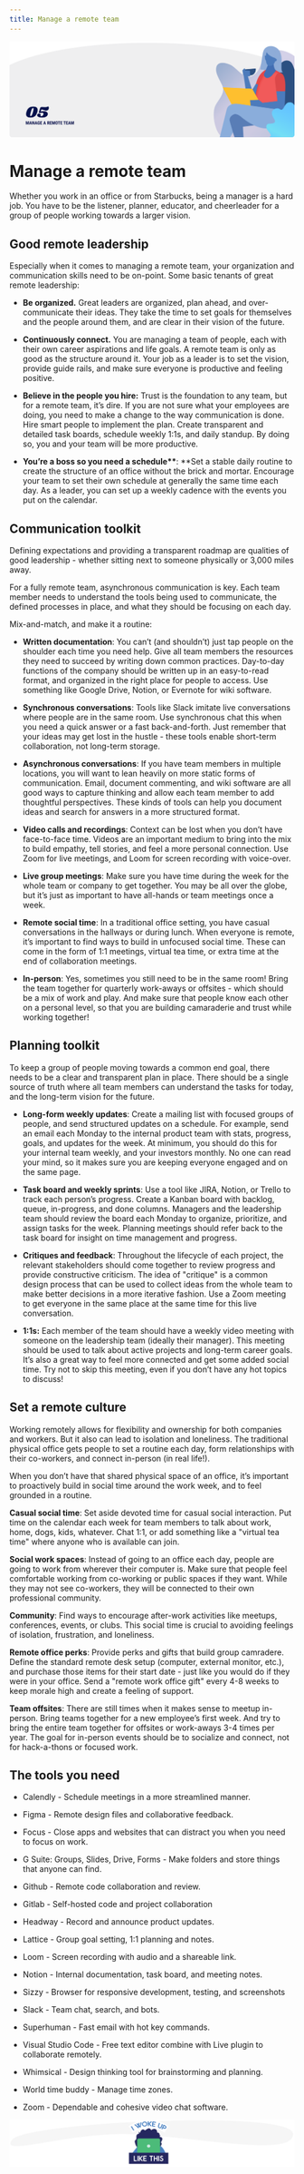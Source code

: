```yaml
---
title: Manage a remote team
---
```


![Manage a remote team](./assets/header-illustrations/5.png)

# Manage a remote team

Whether you work in an office or from Starbucks, being a manager is a hard job. You have to be the listener, planner, educator, and cheerleader for a group of people working towards a larger vision.

## Good remote leadership

Especially when it comes to managing a remote team, your organization and communication skills need to be on-point. Some basic tenants of great remote leadership:

- **Be organized.** Great leaders are organized, plan ahead, and over-communicate their ideas. They take the time to set goals for themselves and the people around them, and are clear in their vision of the future.

- **Continuously connect.** You are managing a team of people, each with their own career aspirations and life goals. A remote team is only as good as the structure around it. Your job as a leader is to set the vision, provide guide rails, and make sure everyone is productive and feeling positive.

- **Believe in the people you hire:** Trust is the foundation to any team, but for a remote team, it’s dire. If you are not sure what your employees are doing, you need to make a change to the way communication is done. Hire smart people to implement the plan. Create transparent and detailed task boards, schedule weekly 1:1s, and daily standup. By doing so, you and your team will be more productive.

- **You’re a boss so you need a schedule\*\***: \*\*Set a stable daily routine to create the structure of an office without the brick and mortar. Encourage your team to set their own schedule at generally the same time each day. As a leader, you can set up a weekly cadence with the events you put on the calendar.

## Communication toolkit

Defining expectations and providing a transparent roadmap are qualities of good leadership - whether sitting next to someone physically or 3,000 miles away.

For a fully remote team, asynchronous communication is key. Each team member needs to understand the tools being used to communicate, the defined processes in place, and what they should be focusing on each day.

Mix-and-match, and make it a routine:

- **Written documentation**: You can’t (and shouldn’t) just tap people on the shoulder each time you need help. Give all team members the resources they need to succeed by writing down common practices. Day-to-day functions of the company should be written up in an easy-to-read format, and organized in the right place for people to access. Use something like Google Drive, Notion, or Evernote for wiki software.

- **Synchronous conversations**: Tools like Slack imitate live conversations where people are in the same room. Use synchronous chat this when you need a quick answer or a fast back-and-forth. Just remember that your ideas may get lost in the hustle - these tools enable short-term collaboration, not long-term storage.

- **Asynchronous conversations**: If you have team members in multiple locations, you will want to lean heavily on more static forms of communication. Email, document commenting, and wiki software are all good ways to capture thinking and allow each team member to add thoughtful perspectives. These kinds of tools can help you document ideas and search for answers in a more structured format.

- **Video calls and recordings**: Context can be lost when you don’t have face-to-face time. Videos are an important medium to bring into the mix to build empathy, tell stories, and feel a more personal connection. Use Zoom for live meetings, and Loom for screen recording with voice-over.

- **Live group meetings**: Make sure you have time during the week for the whole team or company to get together. You may be all over the globe, but it’s just as important to have all-hands or team meetings once a week.

- **Remote social time**: In a traditional office setting, you have casual conversations in the hallways or during lunch. When everyone is remote, it’s important to find ways to build in unfocused social time. These can come in the form of 1:1 meetings, virtual tea time, or extra time at the end of collaboration meetings.

- **In-person**: Yes, sometimes you still need to be in the same room! Bring the team together for quarterly work-aways or offsites - which should be a mix of work and play. And make sure that people know each other on a personal level, so that you are building camaraderie and trust while working together!

## Planning toolkit

To keep a group of people moving towards a common end goal, there needs to be a clear and transparent plan in place. There should be a single source of truth where all team members can understand the tasks for today, and the long-term vision for the future.

- **Long-form weekly updates**: Create a mailing list with focused groups of people, and send structured updates on a schedule. For example, send an email each Monday to the internal product team with stats, progress, goals, and updates for the week. At minimum, you should do this for your internal team weekly, and your investors monthly. No one can read your mind, so it makes sure you are keeping everyone engaged and on the same page.

- **Task board and weekly sprints**: Use a tool like JIRA, Notion, or Trello to track each person’s progress. Create a Kanban board with backlog, queue, in-progress, and done columns. Managers and the leadership team should review the board each Monday to organize, prioritize, and assign tasks for the week. Planning meetings should refer back to the task board for insight on time management and progress.

- **Critiques and feedback**: Throughout the lifecycle of each project, the relevant stakeholders should come together to review progress and provide constructive criticism. The idea of "critique" is a common design process that can be used to collect ideas from the whole team to make better decisions in a more iterative fashion. Use a Zoom meeting to get everyone in the same place at the same time for this live conversation.

- **1:1s:** Each member of the team should have a weekly video meeting with someone on the leadership team (ideally their manager). This meeting should be used to talk about active projects and long-term career goals. It’s also a great way to feel more connected and get some added social time. Try not to skip this meeting, even if you don’t have any hot topics to discuss!

## Set a remote culture

Working remotely allows for flexibility and ownership for both companies and workers. But it also can lead to isolation and loneliness. The traditional physical office gets people to set a routine each day, form relationships with their co-workers, and connect in-person (in real life!).

When you don’t have that shared physical space of an office, it’s important to proactively build in social time around the work week, and to feel grounded in a routine.

**Casual social time**: Set aside devoted time for casual social interaction. Put time on the calendar each week for team members to talk about work, home, dogs, kids, whatever. Chat 1:1, or add something like a "virtual tea time" where anyone who is available can join.

**Social work spaces**: Instead of going to an office each day, people are going to work from wherever their computer is. Make sure that people feel comfortable working from co-working or public spaces if they want. While they may not see co-workers, they will be connected to their own professional community.

**Community**: Find ways to encourage after-work activities like meetups, conferences, events, or clubs. This social time is crucial to avoiding feelings of isolation, frustration, and loneliness.

**Remote office perks**: Provide perks and gifts that build group camradere. Define the standard remote desk setup (computer, external monitor, etc.), and purchase those items for their start date - just like you would do if they were in your office. Send a "remote work office gift" every 4-8 weeks to keep morale high and create a feeling of support.

**Team offsites**: There are still times when it makes sense to meetup in-person. Bring teams together for a new employee’s first week. And try to bring the entire team together for offsites or work-aways 3-4 times per year. The goal for in-person events should be to socialize and connect, not for hack-a-thons or focused work.

## The tools you need

- Calendly - Schedule meetings in a more streamlined manner.

- Figma - Remote design files and collaborative feedback.

- Focus - Close apps and websites that can distract you when you need to focus on work.

- G Suite: Groups, Slides, Drive, Forms - Make folders and store things that anyone can find.

- Github - Remote code collaboration and review.

- Gitlab - Self-hosted code and project collaboration

- Headway - Record and announce product updates.

- Lattice - Group goal setting, 1:1 planning and notes.

- Loom - Screen recording with audio and a shareable link.

- Notion - Internal documentation, task board, and meeting notes.

- Sizzy - Browser for responsive development, testing, and screenshots

- Slack - Team chat, search, and bots.

- Superhuman - Fast email with hot key commands.

- Visual Studio Code - Free text editor combine with Live plugin to collaborate remotely.

- Whimsical - Design thinking tool for brainstorming and planning.

- World time buddy - Manage time zones.

- Zoom - Dependable and cohesive video chat software.

![Divider illustration - "I woke up like this"](./assets/divider-illustrations/divider-13.png)